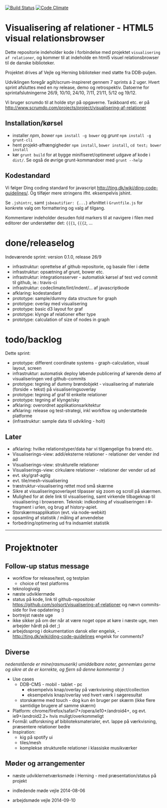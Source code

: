 [![Build Status](https://travis-ci.org/solsort/visualisering-af-relationer.svg?branch=master)](https://travis-ci.org/solsort/visualisering-af-relationer)
[![Code Climate](https://codeclimate.com/github/solsort/visualisering-af-relationer/badges/gpa.svg)](https://codeclimate.com/github/solsort/visualisering-af-relationer)

# Visualisering af relationer - HTML5 visual relationsbrowser

Dette repositorie indeholder kode i forbindelse med projektet `visualisering af relationer`, og kommer til at indeholde en html5 visuel relationsbrowser til de danske biblioteker.

Projektet drives af Vejle og Herning biblioteker med støtte fra DDB-puljen.

Udviklingen foregår agilt/scrum-inspireret gennem 7 sprints á 2 uger. 
Hvert sprint afsluttes med en ny release, demo og retrospektiv.
Datoerne for sprintafslutningerne 26/9, 10/10, 24/10, 7/11, 21/11, 5/12 og 19/12.

Vi bruger scrumdo til at holde styr på opgaverne. Taskboard etc. er på http://www.scrumdo.com/projects/project/visualisering-af-relationer

## Installation/kørsel

- installer _npm_, _bower_ `npm install -g bower` og _grunt_ `npm install -g grunt-cli`
- hent projekt-afhængigheder `npm install`, `bower install`, `cd test; bower install`
- kør `grunt build` for at bygge minifiseret/optimeret udgave af kode i `dist/`. Se også de øvrige grunt-kommandoer med `grunt --help`

## Kodestandard

Vi følger Ding coding standard for javascript  http://ting.dk/wiki/ding-code-guidelines/.
Og tilføjer mere stringens ifht. eksempelvis jshint.

Se `.jshintrc`, samt `jsbeautifier: {...}` afsnittet i `Gruntfile.js` for konkrete valg om formattering og valg af tilgang.

Kommentarer indeholder desuden fold markers til at navigere i filen med editorer der understøtter det: `{{{1`, `{{{2`, ...

# done/releaselog


Indeværende sprint:
version 0.1.0, release 26/9

- infrastruktur: oprettelse af github repositorie, og basale filer i dette
- infrastruktur: opsætning af grunt, bower etc.
- infrastruktur: integrationsserver - automatisk kørsel af test ved commit til github, ie.: travis-ci
- infrastruktur: codeclimate/lint/indent/... af javascriptkode
- afklaring: kodestandard
- prototype: sample/dummy data structure for graph
- prototype: overlay med visualisering
- prototype: basic d3 layout for graf
- prototype: klynge af relationer efter type
- prototype: calculation of size of nodes in graph

# todo/backlog

Dette sprint:

- prototype: different coordinate systems - graph-calculation, visual layout, screen
- infrastruktur: automatisk deploy løbende publicering af kørende demo af visualiseringen ved github-commits
- prototype: tegning af dummy brøndobjekt - visualisering af materiale (forside + tekst) på visualiseringsoverlay
- prototype: tegning af graf til enkelte relationer
- prototype: tegning af klynge/sky
- afklaring: overordnet applikationsarkitektur
- afklaring: release og test-strategi, inkl workflow og understøttede platforme
- (infrastruktur: sample data til udvikling - holt)

## Later

- afklaring: hvilke relationstyper/data har vi tilgængelige fra brønd etc.
- Visualiserings-view: addi/eksterne relationer - relationer der vender ind ad
- Visualiserings-view: strukturelle relationer
- Visualiserings-view: cirkulære relationer - relationer der vender ud ad
- evt. sky/graf-agtig
- evt. tile/mesh-visualisering
- træstruktur-visualisering rettet mod små skærme
- Sikre at visualiseringsoverlayet tilpasser sig zoom og scroll på skærmen.
- Mulighed for at dele link til visualisering, samt virkende tilbageknap til visualisering i browseren. Teknisk: indkodning af visualiseringen i #-fragment i urlen, og brug af history-apiet.
- Storskærmsapplikation (evt. via node-webkit)
- opsamling af statistik / måling af anvendelse
- forbedring/optimering ud fra indsamlet statistik

----

# Projektnoter

## Follow-up status message

- workflow for release/test, og testplan
  - choice of test platforms
- teknologivalg
- næste udviklermøde
- status på kode, link til github-repositoier https://github.com/solsort/visualisering-af-relationer og nævn commits-side for live opdatering :)
- bortrejst næste uge
- ikke sikker på om der når at være noget oppe at køre i næste uge, men arbejder hårdt på det ;)
- arbejdssprog i dokumentation dansk eller engelsk, - http://ting.dk/wiki/ding-code-guidelines engelsk for comments?

## Diverse
_nedenstående er mine(rasmuserik) umiddelbare noter, gennemlæs gerne og sikre at de er korrekte, og fjern så denne kommentar :)_

- Use cases
  - DDB-CMS - mobil - tablet - pc 
    - eksempelvis knap/overlay på værkvisning object/collection
    - eksempelvis knap/overlay ved hvert værk i søgeresultat
  - storskærme med touch - dog kun én bruger per skærm (ikke flere samtidige brugere af samme skærm)
- Platform: chrome/firefox/safari7+/opera/ie10+/android4+, og evt. ie9+/android2.2+ hvis muligt/overkommeligt
- Formål: udforskning af biblioteksmaterialer, evt. lappe på værkvisning, præsentere relationer bedre
- Inspiration:
  - kig på spotify ui
  - tiles/mesh
  - komplekse strukturelle relationer i klassiske musikværker


## Møder og arrangementer

- næste udviklernetværksmøde i Herning - med præsentation/status på projekt

- indledende møde vejle 2014-08-06
- arbejdsmøde vejle 2014-09-10
